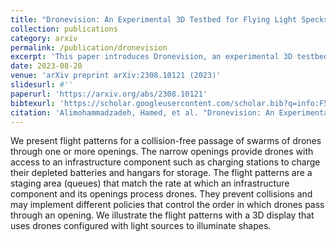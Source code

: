 ```yaml
---
title: "Dronevision: An Experimental 3D Testbed for Flying Light Specks"
collection: publications
category: arxiv
permalink: /publication/dronevision
excerpt: 'This paper introduces Dronevision, an experimental 3D testbed designed for flying light specks, enabling controlled aerial experiments and visual effects.'
date: 2023-08-20
venue: 'arXiv preprint arXiv:2308.10121 (2023)'
slidesurl: #''
paperurl: 'https://arxiv.org/abs/2308.10121'
bibtexurl: 'https://scholar.googleusercontent.com/scholar.bib?q=info:F54LNMUoQZEJ:scholar.google.com/&output=citation&scisdr=CgIJBgA-EI6CqDHziwI:AAZF9b8AAAAAaJj1kwISK2vYppcnbqfUBACyktA&scisig=AAZF9b8AAAAAaJj1k0TwGXhDKxbZLw-e1qUhJ4Q&scisf=4&ct=citation&cd=-1&hl=en'
citation: 'Alimohammadzadeh, Hamed, et al. "Dronevision: An Experimental 3D Testbed for Flying Light Specks." arXiv preprint arXiv:2308.10121 (2023).'
---
```

We present flight patterns for a collision-free passage of swarms of drones through one or more openings. The narrow openings provide drones with access to an infrastructure component such as charging stations to charge their depleted batteries and hangars for storage. The flight patterns are a staging area (queues) that match the rate at which an infrastructure component and its openings process drones. They prevent collisions and may implement different policies that control the order in which drones pass through an opening. We illustrate the flight patterns with a 3D display that uses drones configured with light sources to illuminate shapes.
